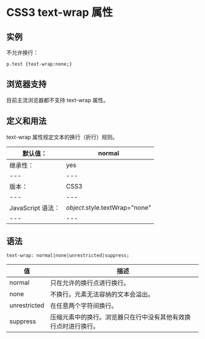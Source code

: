 # CSS3 text-wrap 属性



## 实例

不允许换行：

```
p.test {text-wrap:none;}

```

## 浏览器支持

目前主流浏览器都不支持 text-wrap 属性。

## 定义和用法

text-wrap 属性规定文本的换行（折行）规则。

| 默认值： | normal |
| --- | --- |
| 继承性： | yes |
| --- | --- |
| 版本： | CSS3 |
| --- | --- |
| JavaScript 语法： | _object_.style.textWrap="none" |
| --- | --- |

## 语法

```
text-wrap: normal|none|unrestricted|suppress;
```

| 值 | 描述 |
| --- | --- |
| normal | 只在允许的换行点进行换行。 |
| none | 不换行。元素无法容纳的文本会溢出。 |
| unrestricted | 在任意两个字符间换行。 |
| suppress | 压缩元素中的换行。浏览器只在行中没有其他有效换行点时进行换行。 |



